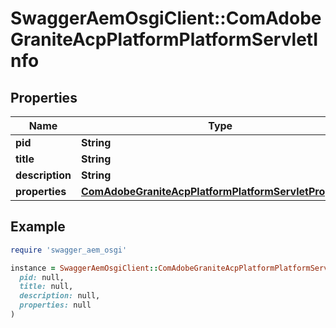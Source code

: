 # SwaggerAemOsgiClient::ComAdobeGraniteAcpPlatformPlatformServletInfo

## Properties

| Name | Type | Description | Notes |
| ---- | ---- | ----------- | ----- |
| **pid** | **String** |  | [optional] |
| **title** | **String** |  | [optional] |
| **description** | **String** |  | [optional] |
| **properties** | [**ComAdobeGraniteAcpPlatformPlatformServletProperties**](ComAdobeGraniteAcpPlatformPlatformServletProperties.md) |  | [optional] |

## Example

```ruby
require 'swagger_aem_osgi'

instance = SwaggerAemOsgiClient::ComAdobeGraniteAcpPlatformPlatformServletInfo.new(
  pid: null,
  title: null,
  description: null,
  properties: null
)
```

